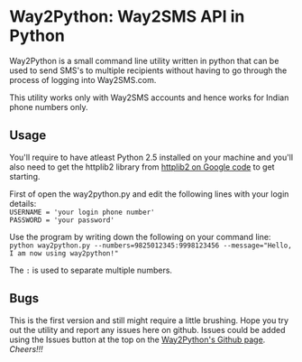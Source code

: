 Way2Python: Way2SMS API in Python
=================================

Way2Python is a small command line utility written in python
that can be used to send SMS's to multiple recipients without
having to go through the process of logging into Way2SMS.com.

This utility works only with Way2SMS accounts and hence
works for Indian phone numbers only.

Usage
-----

You'll require to have atleast Python 2.5 installed on your machine
and you'll also need to get the httplib2 library from
[httplib2 on Google code](http://code.google.com/p/httplib2) to get starting.

First of open the way2python.py and edit the following lines with your login details:  
`USERNAME = 'your login phone number'`  
`PASSWORD = 'your password'`

Use the program by writing down the following on your command line:  
`python way2python.py --numbers=9825012345:9998123456 --message="Hello, I am now using way2python!"`

The `:` is used to separate multiple numbers.

Bugs
----

This is the first version and still might require a little brushing.
Hope you try out the utility and report any issues here on github.
Issues could be added using the Issues button at the top on the
[Way2Python's Github page](https://github.com/nayaab/Way2Python).
*Cheers!!!*
